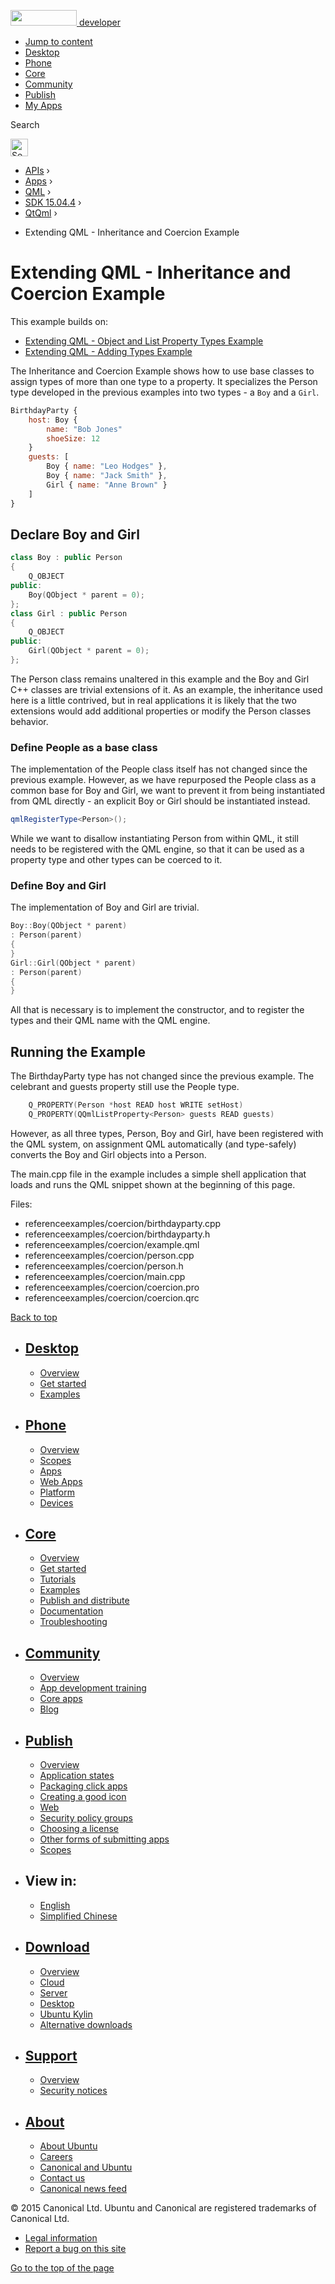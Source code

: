 <a href="https://developer.ubuntu.com/" class="logo-ubuntu"><img src="https://developer.ubuntu.com/assets/sites/ubuntu/latest/u/img/logos/logo-ubuntu-orange.svg" width="106" height="25" /> <span>developer</span></a>

-   [Jump to content](index.html#main-content)
-   [Desktop](https://developer.ubuntu.com/en/desktop/)
-   [Phone](https://developer.ubuntu.com/en/phone/)
-   [Core](https://developer.ubuntu.com/core)
-   [Community](https://developer.ubuntu.com/en/community/)
-   [Publish](https://developer.ubuntu.com/en/publish/)
-   [My Apps](https://myapps.developer.ubuntu.com/)

Search

<img src="https://developer.ubuntu.com/assets/sites/ubuntu/latest/u/img/search-white.svg" alt="Search" height="28" />

-   [APIs](../../../../index.html) ›
-   [Apps](../../../index.html) ›
-   [QML](../../index.html) ›
-   <a href="../index.html" class="sub-nav-item">SDK 15.04.4</a> ›
-   <a href="../QtQml/index.html" class="sub-nav-item">QtQml</a> ›

<!-- -->

-   Extending QML - Inheritance and Coercion Example

Extending QML - Inheritance and Coercion Example
================================================

<span class="subtitle"></span>
<span id="details"></span>
This example builds on:

-   [Extending QML - Object and List Property Types Example](https://developer.ubuntu.com/api/apps/qml/sdk-15.04.4/QtQml.referenceexamples-properties/)
-   [Extending QML - Adding Types Example](https://developer.ubuntu.com/api/apps/qml/sdk-15.04.4/QtQml.referenceexamples-adding/)

The Inheritance and Coercion Example shows how to use base classes to assign types of more than one type to a property. It specializes the Person type developed in the previous examples into two types - a `Boy` and a `Girl`.

``` qml
BirthdayParty {
    host: Boy {
        name: "Bob Jones"
        shoeSize: 12
    }
    guests: [
        Boy { name: "Leo Hodges" },
        Boy { name: "Jack Smith" },
        Girl { name: "Anne Brown" }
    ]
}
```

<span id="declare-boy-and-girl"></span>
Declare Boy and Girl
--------------------

``` cpp
class Boy : public Person
{
    Q_OBJECT
public:
    Boy(QObject * parent = 0);
};
class Girl : public Person
{
    Q_OBJECT
public:
    Girl(QObject * parent = 0);
};
```

The Person class remains unaltered in this example and the Boy and Girl C++ classes are trivial extensions of it. As an example, the inheritance used here is a little contrived, but in real applications it is likely that the two extensions would add additional properties or modify the Person classes behavior.

<span id="define-people-as-a-base-class"></span>
### Define People as a base class

The implementation of the People class itself has not changed since the previous example. However, as we have repurposed the People class as a common base for Boy and Girl, we want to prevent it from being instantiated from QML directly - an explicit Boy or Girl should be instantiated instead.

``` cpp
qmlRegisterType<Person>();
```

While we want to disallow instantiating Person from within QML, it still needs to be registered with the QML engine, so that it can be used as a property type and other types can be coerced to it.

<span id="define-boy-and-girl"></span>
### Define Boy and Girl

The implementation of Boy and Girl are trivial.

``` cpp
Boy::Boy(QObject * parent)
: Person(parent)
{
}
Girl::Girl(QObject * parent)
: Person(parent)
{
}
```

All that is necessary is to implement the constructor, and to register the types and their QML name with the QML engine.

<span id="running-the-example"></span>
Running the Example
-------------------

The BirthdayParty type has not changed since the previous example. The celebrant and guests property still use the People type.

``` cpp
    Q_PROPERTY(Person *host READ host WRITE setHost)
    Q_PROPERTY(QQmlListProperty<Person> guests READ guests)
```

However, as all three types, Person, Boy and Girl, have been registered with the QML system, on assignment QML automatically (and type-safely) converts the Boy and Girl objects into a Person.

The main.cpp file in the example includes a simple shell application that loads and runs the QML snippet shown at the beginning of this page.

Files:

-   referenceexamples/coercion/birthdayparty.cpp
-   referenceexamples/coercion/birthdayparty.h
-   referenceexamples/coercion/example.qml
-   referenceexamples/coercion/person.cpp
-   referenceexamples/coercion/person.h
-   referenceexamples/coercion/main.cpp
-   referenceexamples/coercion/coercion.pro
-   referenceexamples/coercion/coercion.qrc

[Back to top](index.html#)

-   [Desktop](https://developer.ubuntu.com/en/desktop/)
    ---------------------------------------------------

    -   [Overview](https://developer.ubuntu.com/en/desktop/)
    -   [Get started](http://snapcraft.io/?utm_source=developer.ubuntu.com&utm_medium=devportal&utm_term=snaps%20snapcraft%20desktop&utm_content=menu&utm_campaign=duc_snappers)
    -   [Examples](https://github.com/ubuntu/snappy-playpen)

-   [Phone](https://developer.ubuntu.com/en/phone/)
    -----------------------------------------------

    -   [Overview](https://developer.ubuntu.com/en/phone/)
    -   [Scopes](https://developer.ubuntu.com/en/phone/scopes/)
    -   [Apps](https://developer.ubuntu.com/en/phone/apps/)
    -   [Web Apps](https://developer.ubuntu.com/en/phone/web/)
    -   [Platform](https://developer.ubuntu.com/en/phone/platform/)
    -   [Devices](https://developer.ubuntu.com/en/phone/devices/)

-   [Core](https://developer.ubuntu.com/core)
    -----------------------------------------

    -   [Overview](https://developer.ubuntu.com/core)
    -   [Get started](https://developer.ubuntu.com/core/get-started)
    -   [Tutorials](https://developer.ubuntu.com/core/tutorials)
    -   [Examples](https://developer.ubuntu.com/core/examples)
    -   [Publish and distribute](https://developer.ubuntu.com/core/publish-and-distribute)
    -   [Documentation](https://developer.ubuntu.com/core/documentation)
    -   [Troubleshooting](https://developer.ubuntu.com/core/troubleshooting)

-   [Community](https://developer.ubuntu.com/en/community/)
    -------------------------------------------------------

    -   [Overview](https://developer.ubuntu.com/en/community/)
    -   [App development training](https://developer.ubuntu.com/en/community/training/)
    -   [Core apps](https://developer.ubuntu.com/en/community/core-apps/)
    -   [Blog](https://developer.ubuntu.com/en/community/blog/)

-   [Publish](https://developer.ubuntu.com/en/publish/)
    ---------------------------------------------------

    -   [Overview](https://developer.ubuntu.com/en/publish/)
    -   [Application states](https://developer.ubuntu.com/en/publish/application-states/)
    -   [Packaging click apps](https://developer.ubuntu.com/en/publish/packaging-click-apps/)
    -   [Creating a good icon](https://developer.ubuntu.com/en/publish/creating-a-good-icon/)
    -   [Web](https://developer.ubuntu.com/en/publish/web/)
    -   [Security policy groups](https://developer.ubuntu.com/en/publish/security-policy-groups/)
    -   [Choosing a license](https://developer.ubuntu.com/en/publish/choosing-a-license/)
    -   [Other forms of submitting apps](https://developer.ubuntu.com/en/publish/other-forms-of-submitting-apps/)
    -   [Scopes](https://developer.ubuntu.com/en/publish/scopes/)

-   View in:
    --------

    -   [English](index.html "Change to language: English")
    -   [Simplified Chinese](index.html "Change to language: Simplified Chinese")

-   [Download](http://ubuntu.com/download/)
    ---------------------------------------

    -   [Overview](http://ubuntu.com/download)
    -   [Cloud](http://ubuntu.com/download/cloud)
    -   [Server](http://ubuntu.com/download/server)
    -   [Desktop](http://ubuntu.com/download/desktop)
    -   [Ubuntu Kylin](http://ubuntu.com/download/ubuntu-kylin)
    -   [Alternative downloads](http://ubuntu.com/download/alternative-downloads)

-   [Support](http://ubuntu.com/support/)
    -------------------------------------

    -   [Overview](http://ubuntu.com/support)
    -   [Security notices](http://www.ubuntu.com/usn/)

-   [About](http://ubuntu.com/about/)
    ---------------------------------

    -   [About Ubuntu](http://ubuntu.com/about/about-ubuntu)
    -   [Careers](http://www.canonical.com/careers)
    -   [Canonical and Ubuntu](http://ubuntu.com/about/canonical-and-ubuntu)
    -   [Contact us](http://ubuntu.com/about/contact-us)
    -   [Canonical news feed](http://insights.ubuntu.com/feed/)

© 2015 Canonical Ltd. Ubuntu and Canonical are registered trademarks of Canonical Ltd.

-   [Legal information](http://www.ubuntu.com/legal)
-   [Report a bug on this site](https://bugs.launchpad.net/developer-ubuntu-com/)

<span class="accessibility-aid">[Go to the top of the page](index.html#)</span>
